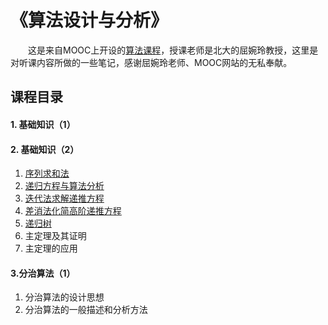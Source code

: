 # 《算法设计与分析》

&emsp;&emsp;这是来自MOOC上开设的[算法课程](https://www.icourse163.org/course/PKU-1002525003
)，授课老师是北大的屈婉玲教授，这里是对听课内容所做的一些笔记，感谢屈婉玲老师、MOOC网站的无私奉献。

## 课程目录

#### 1. 基础知识（1）

#### 2. 基础知识（2）

1. [序列求和法](https://github.com/JessonKang/The-design-and-analysis-of-algorithm/blob/master/2.基础知识(2)/算法的数学基础.md
   )
2. [递归方程与算法分析](https://github.com/JessonKang/The-design-and-analysis-of-algorithm/blob/master/2.基础知识(2)/算法的数学基础.md
   )
3. [迭代法求解递推方程](https://github.com/JessonKang/The-design-and-analysis-of-algorithm/blob/master/2.%E5%9F%BA%E7%A1%80%E7%9F%A5%E8%AF%86(2)/3.%E8%BF%AD%E4%BB%A3%E6%B3%95%E6%B1%82%E8%A7%A3%E9%80%92%E6%8E%A8%E6%96%B9%E7%A8%8B.md)
4. [差消法化简高阶递推方程](https://github.com/JessonKang/The-design-and-analysis-of-algorithm/blob/master/2.%E5%9F%BA%E7%A1%80%E7%9F%A5%E8%AF%86(2)/4.%E5%B7%AE%E6%B6%88%E6%B3%95%E5%8C%96%E7%AE%80%E9%AB%98%E9%98%B6%E9%80%92%E6%8E%A8%E6%96%B9%E7%A8%8B.md)
5. [递归树](https://github.com/JessonKang/The-design-and-analysis-of-algorithm/blob/master/2.%E5%9F%BA%E7%A1%80%E7%9F%A5%E8%AF%86(2)/5.%E9%80%92%E5%BD%92%E6%A0%91.md)
6. 主定理及其证明
7. 主定理的应用

#### 3.分治算法（1）

1. 分治算法的设计思想
2. 分治算法的一般描述和分析方法

